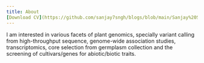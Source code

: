 ```yaml
---
title: About
[Download CV](https://github.com/sanjay7sngh/blogs/blob/main/Sanjay%20Singh_CV%20_v2.pdf)
---
```

I am interested in various facets of plant genomics, specially variant calling from high-throughput sequence, genome-wide association studies, transcriptomics, core selection from germplasm collection and the screening of cultivars/genes for abiotic/biotic traits. 
